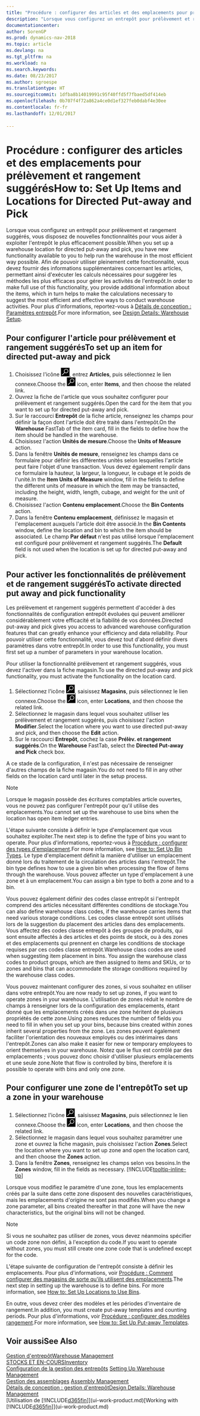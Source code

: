 ```yaml
---
title: "Procédure : configurer des articles et des emplacements pour prélèvement et rangement suggérés"
description: "Lorsque vous configurez un entrepôt pour prélèvement et rangement suggérés, vous disposez de nouvelles fonctionnalités pour vous aider à exploiter l'entrepôt le plus efficacement possible."
documentationcenter: 
author: SorenGP
ms.prod: dynamics-nav-2018
ms.topic: article
ms.devlang: na
ms.tgt_pltfrm: na
ms.workload: na
ms.search.keywords: 
ms.date: 08/23/2017
ms.author: sgroespe
ms.translationtype: HT
ms.sourcegitcommit: 1dfba8b14019991c95f40ffd5f7fbaed5df414eb
ms.openlocfilehash: 0b707f4f72a862a4ce0d1ef327feb0dabf4e30ee
ms.contentlocale: fr-fr
ms.lasthandoff: 12/01/2017

---
```

# <a name="how-to-set-up-items-and-locations-for-directed-put-away-and-pick"></a><span data-ttu-id="dce10-103">Procédure : configurer des articles et des emplacements pour prélèvement et rangement suggérés</span><span class="sxs-lookup"><span data-stu-id="dce10-103">How to: Set Up Items and Locations for Directed Put-away and Pick</span></span>
<span data-ttu-id="dce10-104">Lorsque vous configurez un entrepôt pour prélèvement et rangement suggérés, vous disposez de nouvelles fonctionnalités pour vous aider à exploiter l'entrepôt le plus efficacement possible.</span><span class="sxs-lookup"><span data-stu-id="dce10-104">When you set up a warehouse location for directed put-away and pick, you have new functionality available to you to help run the warehouse in the most efficient way possible.</span></span> <span data-ttu-id="dce10-105">Afin de pouvoir utiliser pleinement cette fonctionnalité, vous devez fournir des informations supplémentaires concernant les articles, permettant ainsi d'exécuter les calculs nécessaires pour suggérer les méthodes les plus efficaces pour gérer les activités de l'entrepôt.</span><span class="sxs-lookup"><span data-stu-id="dce10-105">In order to make full use of this functionality, you provide additional information about the items, which in turn helps to make the calculations necessary to suggest the most efficient and effective ways to conduct warehouse activities.</span></span> <span data-ttu-id="dce10-106">Pour plus d'informations, reportez-vous à [Détails de conception : Paramètres entrepôt](design-details-warehouse-setup.md).</span><span class="sxs-lookup"><span data-stu-id="dce10-106">For more information, see [Design Details: Warehouse Setup](design-details-warehouse-setup.md).</span></span>

## <a name="to-set-up-an-item-for-directed-put-away-and-pick"></a><span data-ttu-id="dce10-107">Pour configurer l'article pour prélèvement et rangement suggérés</span><span class="sxs-lookup"><span data-stu-id="dce10-107">To set up an item for directed put-away and pick</span></span>  
1.  <span data-ttu-id="dce10-108">Choisissez l'icône ![Page ou état pour la recherche](media/ui-search/search_small.png "Page ou état pour la recherche"), entrez **Articles**, puis sélectionnez le lien connexe.</span><span class="sxs-lookup"><span data-stu-id="dce10-108">Choose the ![Search for Page or Report](media/ui-search/search_small.png "Search for Page or Report icon") icon, enter **Items**, and then choose the related link.</span></span>  
2.  <span data-ttu-id="dce10-109">Ouvrez la fiche de l'article que vous souhaitez configurer pour prélèvement et rangement suggérés.</span><span class="sxs-lookup"><span data-stu-id="dce10-109">Open the card for the item that you want to set up for directed put-away and pick.</span></span>
3. <span data-ttu-id="dce10-110">Sur le raccourci **Entrepôt** de la fiche article, renseignez les champs pour définir la façon dont l'article doit être traité dans l'entrepôt.</span><span class="sxs-lookup"><span data-stu-id="dce10-110">On the **Warehouse** FastTab of the item card, fill in the fields to define how the item should be handled in the warehouse.</span></span>  
4.  <span data-ttu-id="dce10-111">Choisissez l'action **Unités de mesure**.</span><span class="sxs-lookup"><span data-stu-id="dce10-111">Choose the **Units of Measure** action.</span></span>
5. <span data-ttu-id="dce10-112">Dans la fenêtre **Unités de mesure**, renseignez les champs dans ce formulaire pour définir les différentes unités selon lesquelles l'article peut faire l'objet d'une transaction. Vous devez également remplir dans ce formulaire la hauteur, la largeur, la longueur, le cubage et le poids de l'unité.</span><span class="sxs-lookup"><span data-stu-id="dce10-112">In the **Item Units of Measure** window, fill in the fields to define the different units of measure in which the item may be transacted, including the height, width, length, cubage, and weight for the unit of measure.</span></span>
6. <span data-ttu-id="dce10-113">Choisissez l'action **Contenu emplacement**.</span><span class="sxs-lookup"><span data-stu-id="dce10-113">Choose the **Bin Contents** action.</span></span>
7. <span data-ttu-id="dce10-114">Dans la fenêtre **Contenu emplacement**, définissez le magasin et l'emplacement auxquels l'article doit être associé.</span><span class="sxs-lookup"><span data-stu-id="dce10-114">In the **Bin Contents** window, define the location and bin to which the item should be associated.</span></span> <span data-ttu-id="dce10-115">Le champ **Par défaut** n'est pas utilisé lorsque l'emplacement est configuré pour prélèvement et rangement suggérés.</span><span class="sxs-lookup"><span data-stu-id="dce10-115">The **Default** field is not used when the location is set up for directed put-away and pick.</span></span>  

## <a name="to-activate-directed-put-away-and-pick-functionality"></a><span data-ttu-id="dce10-116">Pour activer les fonctionnalités de prélèvement et de rangement suggérés</span><span class="sxs-lookup"><span data-stu-id="dce10-116">To activate directed put away and pick functionality</span></span>  
<span data-ttu-id="dce10-117">Les prélèvement et rangement suggérés permettent d'accéder à des fonctionnalités de configuration entrepôt évoluées qui peuvent améliorer considérablement votre efficacité et la fiabilité de vos données.</span><span class="sxs-lookup"><span data-stu-id="dce10-117">Directed put-away and pick gives you access to advanced warehouse configuration features that can greatly enhance your efficiency and data reliability.</span></span> <span data-ttu-id="dce10-118">Pour pouvoir utiliser cette fonctionnalité, vous devez tout d'abord définir divers paramètres dans votre entrepôt.</span><span class="sxs-lookup"><span data-stu-id="dce10-118">In order to use this functionality, you must first set up a number of parameters in your warehouse location.</span></span>  

<span data-ttu-id="dce10-119">Pour utiliser la fonctionnalité prélèvement et rangement suggérés, vous devez l'activer dans la fiche magasin.</span><span class="sxs-lookup"><span data-stu-id="dce10-119">To use the directed put-away and pick functionality, you must activate the functionality on the location card.</span></span>    
1.  <span data-ttu-id="dce10-120">Sélectionnez l'icône ![Page ou état pour la recherche](media/ui-search/search_small.png "Page ou état pour la recherche"), saisissez **Magasins**, puis sélectionnez le lien connexe.</span><span class="sxs-lookup"><span data-stu-id="dce10-120">Choose the ![Search for Page or Report](media/ui-search/search_small.png "Search for Page or Report icon") icon, enter **Locations**, and then choose the related link.</span></span>  
2.  <span data-ttu-id="dce10-121">Sélectionnez le magasin dans lequel vous souhaitez utiliser les prélèvement et rangement suggérés, puis choisissez l'action **Modifier**.</span><span class="sxs-lookup"><span data-stu-id="dce10-121">Select the location where you want to use directed put-away and pick, and then choose the **Edit** action.</span></span>  
3.  <span data-ttu-id="dce10-122">Sur le raccourci **Entrepôt**, cochez la case **Prélèv. et rangement suggérés**.</span><span class="sxs-lookup"><span data-stu-id="dce10-122">On the **Warehouse** FastTab, select the **Directed Put-away and Pick** check box.</span></span>  

<span data-ttu-id="dce10-123">A ce stade de la configuration, il n'est pas nécessaire de renseigner d'autres champs de la fiche magasin.</span><span class="sxs-lookup"><span data-stu-id="dce10-123">You do not need to fill in any other fields on the location card until later in the setup process.</span></span>  

> [!NOTE]  
>  <span data-ttu-id="dce10-124">Lorsque le magasin possède des écritures comptables article ouvertes, vous ne pouvez pas configurer l'entrepôt pour qu'il utilise des emplacements.</span><span class="sxs-lookup"><span data-stu-id="dce10-124">You cannot set up the warehouse to use bins when the location has open item ledger entries.</span></span>  

<span data-ttu-id="dce10-125">L'étape suivante consiste à définir le type d'emplacement que vous souhaitez exploiter.</span><span class="sxs-lookup"><span data-stu-id="dce10-125">The next step is to define the type of bins you want to operate.</span></span> <span data-ttu-id="dce10-126">Pour plus d'informations, reportez-vous à [Procédure : configurer des types d'emplacement](warehouse-how-to-set-up-bin-types.md).</span><span class="sxs-lookup"><span data-stu-id="dce10-126">For more information, see [How to: Set Up Bin Types](warehouse-how-to-set-up-bin-types.md).</span></span> <span data-ttu-id="dce10-127">Le type d'emplacement définit la manière d'utiliser un emplacement donné lors du traitement de la circulation des articles dans l'entrepôt.</span><span class="sxs-lookup"><span data-stu-id="dce10-127">The bin type defines how to use a given bin when processing the flow of items through the warehouse.</span></span> <span data-ttu-id="dce10-128">Vous pouvez affecter un type d'emplacement à une zone et à un emplacement.</span><span class="sxs-lookup"><span data-stu-id="dce10-128">You can assign a bin type to both a zone and to a bin.</span></span>  

<span data-ttu-id="dce10-129">Vous pouvez également définir des codes classe entrepôt si l'entrepôt comprend des articles nécessitant différentes conditions de stockage.</span><span class="sxs-lookup"><span data-stu-id="dce10-129">You can also define warehouse class codes, if the warehouse carries items that need various storage conditions.</span></span> <span data-ttu-id="dce10-130">Les codes classe entrepôt sont utilisés lors de la suggestion du placement des articles dans des emplacements. Vous affectez des codes classe entrepôt à des groupes de produits, qui sont ensuite affectés à des articles et des points de stock, ou à des zones et des emplacements qui prennent en charge les conditions de stockage requises par ces codes classe entrepôt.</span><span class="sxs-lookup"><span data-stu-id="dce10-130">Warehouse class codes are used when suggesting item placement in bins. You assign the warehouse class codes to product groups, which are then assigned to items and SKUs, or to zones and bins that can accommodate the storage conditions required by the warehouse class codes.</span></span>  

<span data-ttu-id="dce10-131">Vous pouvez maintenant configurer des zones, si vous souhaitez en utiliser dans votre entrepôt.</span><span class="sxs-lookup"><span data-stu-id="dce10-131">You are now ready to set up zones, if you want to operate zones in your warehouse.</span></span> <span data-ttu-id="dce10-132">L'utilisation de zones réduit le nombre de champs à renseigner lors de la configuration des emplacements, étant donné que les emplacements créés dans une zone héritent de plusieurs propriétés de cette zone.</span><span class="sxs-lookup"><span data-stu-id="dce10-132">Using zones reduces the number of fields you need to fill in when you set up your bins, because bins created within zones inherit several properties from the zone.</span></span> <span data-ttu-id="dce10-133">Les zones peuvent également faciliter l'orientation des nouveaux employés ou des intérimaires dans l'entrepôt.</span><span class="sxs-lookup"><span data-stu-id="dce10-133">Zones can also make it easier for new or temporary employees to orient themselves in your warehouse.</span></span> <span data-ttu-id="dce10-134">Notez que le flux est contrôlé par des emplacements ; vous pouvez donc choisir d'utiliser plusieurs emplacements et une seule zone.</span><span class="sxs-lookup"><span data-stu-id="dce10-134">Note that flow is controlled by bins, therefore it is possible to operate with bins and only one zone.</span></span>  

## <a name="to-set-up-a-zone-in-your-warehouse"></a><span data-ttu-id="dce10-135">Pour configurer une zone de l'entrepôt</span><span class="sxs-lookup"><span data-stu-id="dce10-135">To set up a zone in your warehouse</span></span>  
1.  <span data-ttu-id="dce10-136">Sélectionnez l'icône ![Page ou état pour la recherche](media/ui-search/search_small.png "Page ou état pour la recherche"), saisissez **Magasins**, puis sélectionnez le lien connexe.</span><span class="sxs-lookup"><span data-stu-id="dce10-136">Choose the ![Search for Page or Report](media/ui-search/search_small.png "Search for Page or Report icon") icon, enter **Locations**, and then choose the related link.</span></span>  
2.  <span data-ttu-id="dce10-137">Sélectionnez le magasin dans lequel vous souhaitez paramétrer une zone et ouvrez la fiche magasin, puis choisissez l'action **Zones**.</span><span class="sxs-lookup"><span data-stu-id="dce10-137">Select the location where you want to set up zone and open the location card, and then choose the **Zones** action.</span></span>  
3.  <span data-ttu-id="dce10-138">Dans la fenêtre **Zones**, renseignez les champs selon vos besoins.</span><span class="sxs-lookup"><span data-stu-id="dce10-138">In the **Zones** window, fill in the fields as necessary.</span></span> [!INCLUDE[tooltip-inline-tip](includes/tooltip-inline-tip_md.md)]  

<span data-ttu-id="dce10-139">Lorsque vous modifiez le paramètre d'une zone, tous les emplacements créés par la suite dans cette zone disposent des nouvelles caractéristiques, mais les emplacements d'origine ne sont pas modifiés.</span><span class="sxs-lookup"><span data-stu-id="dce10-139">When you change a zone parameter, all bins created thereafter in that zone will have the new characteristics, but the original bins will not be changed.</span></span>  

> [!NOTE]  
>  <span data-ttu-id="dce10-140">Si vous ne souhaitez pas utiliser de zones, vous devez néanmoins spécifier un code zone non défini, à l'exception du code.</span><span class="sxs-lookup"><span data-stu-id="dce10-140">If you want to operate without zones, you must still create one zone code that is undefined except for the code.</span></span>  

<span data-ttu-id="dce10-141">L'étape suivante de configuration de l'entrepôt consiste à définir les emplacements. Pour plus d'informations, voir [Procédure : Comment configurer des magasins de sorte qu'ils utilisent des emplacements](warehouse-how-to-set-up-locations-to-use-bins.md).</span><span class="sxs-lookup"><span data-stu-id="dce10-141">The next step in setting up the warehouse is to define bins. For more information, see [How to: Set Up Locations to Use Bins](warehouse-how-to-set-up-locations-to-use-bins.md).</span></span>  

<span data-ttu-id="dce10-142">En outre, vous devez créer des modèles et les périodes d'inventaire de rangement.</span><span class="sxs-lookup"><span data-stu-id="dce10-142">In addition, you must create put-away templates and counting periods.</span></span> <span data-ttu-id="dce10-143">Pour plus d'informations, voir [Procédure : configurer des modèles rangement](warehouse-how-to-set-up-put-away-templates.md).</span><span class="sxs-lookup"><span data-stu-id="dce10-143">For more information, see [How to: Set Up Put-away Templates](warehouse-how-to-set-up-put-away-templates.md).</span></span>  

## <a name="see-also"></a><span data-ttu-id="dce10-144">Voir aussi</span><span class="sxs-lookup"><span data-stu-id="dce10-144">See Also</span></span>  
[<span data-ttu-id="dce10-145">Gestion d'entrepôt</span><span class="sxs-lookup"><span data-stu-id="dce10-145">Warehouse Management</span></span>](warehouse-manage-warehouse.md)  
[<span data-ttu-id="dce10-146">STOCKS ET EN-COURS</span><span class="sxs-lookup"><span data-stu-id="dce10-146">Inventory</span></span>](inventory-manage-inventory.md)  
<span data-ttu-id="dce10-147">[Configuration de la gestion des entrepôts](warehouse-setup-warehouse.md)   </span><span class="sxs-lookup"><span data-stu-id="dce10-147">[Setting Up Warehouse Management](warehouse-setup-warehouse.md)   </span></span>  
<span data-ttu-id="dce10-148">[Gestion des assemblages](assembly-assemble-items.md)  </span><span class="sxs-lookup"><span data-stu-id="dce10-148">[Assembly Management](assembly-assemble-items.md)  </span></span>  
[<span data-ttu-id="dce10-149">Détails de conception : gestion d'entrepôt</span><span class="sxs-lookup"><span data-stu-id="dce10-149">Design Details: Warehouse Management</span></span>](design-details-warehouse-management.md)  
<span data-ttu-id="dce10-150">[Utilisation de [!INCLUDE[d365fin](includes/d365fin_md.md)]](ui-work-product.md)</span><span class="sxs-lookup"><span data-stu-id="dce10-150">[Working with [!INCLUDE[d365fin](includes/d365fin_md.md)]](ui-work-product.md)</span></span>  

